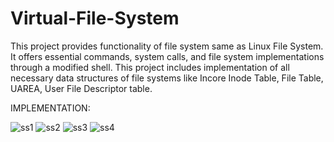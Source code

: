 # Virtual-File-System
This project provides functionality of file system same as Linux File  System. It offers essential commands, system calls, and file system  implementations through a modified shell. This project includes implementation of all necessary data structures of file systems like Incore Inode Table, File Table, UAREA, User File  Descriptor table.

IMPLEMENTATION:

![ss1](https://user-images.githubusercontent.com/93419528/187506774-ab931478-b418-4777-a546-c908b88ef3a9.png)
![ss2](https://user-images.githubusercontent.com/93419528/187506907-7118d4df-685b-4d2e-bf94-0d95089835c9.png)
![ss3](https://user-images.githubusercontent.com/93419528/187506931-bfa7be60-bd47-4dd3-90b2-647dca537bf0.png)
![ss4](https://user-images.githubusercontent.com/93419528/187506961-3d309bd4-1401-4748-8b79-e9a933f2fe0a.png)
